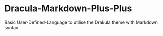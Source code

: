 # Dracula-Markdown-Plus-Plus
Basic User-Defined-Language to utilise the Drakula theme with Markdown syntax
